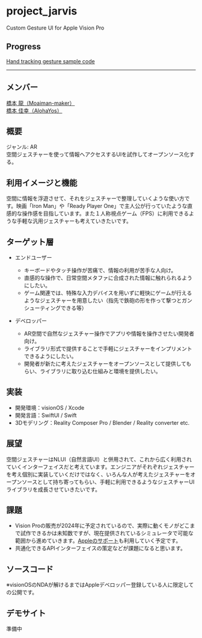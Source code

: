 # project_jarvis
Custom Gesture UI for Apple Vision Pro
## Progress
[Hand tracking gesture sample code](https://github.com/AlohaYos/ProjectJarvis/tree/main/HandTrackingDemo)  

---

## メンバー
[橋本 龍（Moaiman-maker）](https://github.com/Moaiman-maker)  
[橋本 佳幸（AlohaYos）](https://github.com/AlohaYos)

## 概要
ジャンル: AR  
空間ジェスチャーを使って情報へアクセスするUIを試作してオープンソース化する。

## 利用イメージと機能
空間に情報を浮遊させて、それをジェスチャーで整理していくような使い方です。映画「Iron Man」や「Ready Player One」で主人公が行っていたような直感的な操作感を目指しています。また１人称視点ゲーム（FPS）に利用できるような手軽な汎用ジェスチャーも考えていきたいです。

## ターゲット層
- エンドユーザー
    - キーボードやタッチ操作が苦痛で、情報の利用が苦手な人向け。
    - 直感的な操作で、日常空間メタファに合成された情報に触れられるようにしたい。
    - ゲーム関連では、特殊な入力デバイスを用いずに軽快にゲームが行えるようなジェスチャーを用意したい（指先で鉄砲の形を作って撃つとガンシューティングできる等）

- デベロッパー
    - AR空間で自然なジェスチャー操作でアプリや情報を操作させたい開発者向け。
    - ライブラリ形式で提供することで手軽にジェスチャーをインプリメントできるようにしたい。
    - 開発者が新たに考えたジェスチャーをオープンソースとして提供してもらい、ライブラリに取り込む仕組みと環境を提供したい。

## 実装
- 開発環境：visionOS / Xcode
- 開発言語：SwiftUI / Swift
- 3Dモデリング：Reality Composer Pro / Blender / Reality converter etc.

## 展望
空間ジェスチャーはNLUI（自然言語UI）と併用されて、これから広く利用されていくインターフェイスだと考えています。エンジニアがそれぞれジェスチャーを考え個別に実装していくだけではなく、いろんな人が考えたジェスチャーをオープンソースとして持ち寄ってもらい、手軽に利用できるようなジェスチャーUIライブラリを成長させていきたいです。

## 課題
- Vision Proの販売が2024年に予定されているので、実際に動くモノがどこまで試作できるかは未知数ですが、現在提供されているシミュレータで可能な範囲から進めていきます。[Appleのサポート](https://developer.apple.com/visionos/work-with-apple/)も利用していく予定です。
- 共通化できるAPIインターフェイスの策定などが課題になると思います。

## ソースコード
※visionOSのNDAが解けるまではAppleデベロッパー登録している人に限定しての公開です。

## デモサイト
準備中
